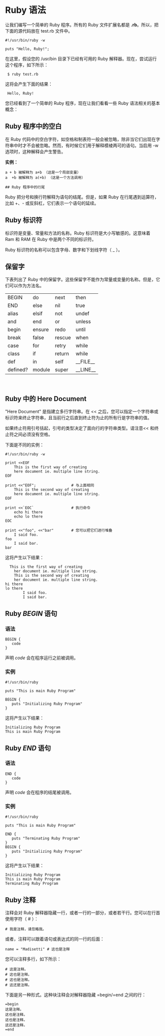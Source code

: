 # Ruby 语法

让我们编写一个简单的 Ruby 程序。所有的 Ruby 文件扩展名都是 **.rb**。所以，把下面的源代码放在 test.rb 文件中。

```
#!/usr/bin/ruby -w

puts "Hello, Ruby!";
```

在这里，假设您的 /usr/bin 目录下已经有可用的 Ruby 解释器。现在，尝试运行这个程序，如下所示：

```
 $ ruby test.rb 
```

这将会产生下面的结果：

```
 Hello, Ruby! 
```

您已经看到了一个简单的 Ruby 程序，现在让我们看看一些 Ruby 语法相关的基本概念：

## Ruby 程序中的空白

在 Ruby 代码中的空白字符，如空格和制表符一般会被忽略，除非当它们出现在字符串中时才不会被忽略。然而，有时候它们用于解释模棱两可的语句。当启用 -w 选项时，这种解释会产生警告。

**实例：**

```
a + b 被解释为 a+b （这是一个局部变量）
a  +b 被解释为 a(+b) （这是一个方法调用）

## Ruby 程序中的行尾
```

Ruby 把分号和换行符解释为语句的结尾。但是，如果 Ruby 在行尾遇到运算符，比如 +、- 或反斜杠，它们表示一个语句的延续。

## Ruby 标识符

标识符是变量、常量和方法的名称。Ruby 标识符是大小写敏感的。这意味着 Ram 和 RAM 在 Ruby 中是两个不同的标识符。

Ruby 标识符的名称可以包含字母、数字和下划线字符（ _ ）。

## 保留字

下表列出了 Ruby 中的保留字。这些保留字不能作为常量或变量的名称。但是，它们可以作为方法名。

</p> <table > <tr><td>BEGIN</td><td>do</td><td>next</td><td>then</td></tr> <tr><td>END</td><td>else</td><td>nil</td><td>true</td></tr> <tr><td>alias</td><td>elsif</td><td>not</td><td>undef</td></tr> <tr><td>and</td><td>end</td><td>or</td><td>unless</td></tr> <tr><td>begin</td><td>ensure</td><td>redo</td><td>until</td></tr> <tr><td>break</td><td>false</td><td>rescue</td><td>when</td></tr> <tr><td>case</td><td>for</td><td>retry</td><td>while</td></tr> <tr><td>class</td><td>if</td><td>return</td><td>while</td></tr> <tr><td>def</td><td>in</td><td>self</td><td>__FILE__</td></tr> <tr><td>defined?</td><td>module</td><td>super</td><td>__LINE__</td></tr> </table> <br /> 

## Ruby 中的 Here Document

"Here Document" 是指建立多行字符串。在 << 之后，您可以指定一个字符串或标识符来终止字符串，且当前行之后直到终止符为止的所有行是字符串的值。

如果终止符用引号括起，引号的类型决定了面向行的字符串类型。请注意<< 和终止符之间必须没有空格。

下面是不同的实例：

```
#!/usr/bin/ruby -w

print <<EOF
    This is the first way of creating
    here document ie. multiple line string.
EOF

print <<"EOF";                # 与上面相同
    This is the second way of creating
    here document ie. multiple line string.
EOF

print <<`EOC`                 # 执行命令
	echo hi there
	echo lo there
EOC

print <<"foo", <<"bar"	      # 您可以把它们进行堆叠
	I said foo.
foo
	I said bar.
bar
```

这将产生以下结果：

```
  This is the first way of creating
    her document ie. multiple line string.
    This is the second way of creating
    her document ie. multiple line string.
hi there
lo there
        I said foo.
        I said bar.
```

## Ruby _BEGIN_ 语句

### 语法

```
BEGIN {
   code
}
```

声明 _code_ 会在程序运行之前被调用。

### 实例

```
#!/usr/bin/ruby

puts "This is main Ruby Program"

BEGIN {
   puts "Initializing Ruby Program"
}
```

这将产生以下结果：

```
Initializing Ruby Program
This is main Ruby Program
```

## Ruby _END_ 语句

### 语法

```
END {
   code
}
```

声明 _code_ 会在程序的结尾被调用。

### 实例

```
#!/usr/bin/ruby

puts "This is main Ruby Program"

END {
   puts "Terminating Ruby Program"
}
BEGIN {
   puts "Initializing Ruby Program"
}
```

这将产生以下结果：

```
Initializing Ruby Program
This is main Ruby Program
Terminating Ruby Program
```
## Ruby 注释

注释会对 Ruby 解释器隐藏一行，或者一行的一部分，或者若干行。您可以在行首使用字符（ # ）：

```
# 我是注释，请忽略我。
```

或者，注释可以跟着语句或表达式的同一行的后面：

```
name = "Madisetti" # 这也是注释
```

您可以注释多行，如下所示：

```
# 这是注释。
# 这也是注释。
# 这也是注释。
# 这还是注释。
```

下面是另一种形式。这种块注释会对解释器隐藏 =begin/=end 之间的行：

```
=begin
这是注释。
这也是注释。
这也是注释。
这还是注释。
=end
```